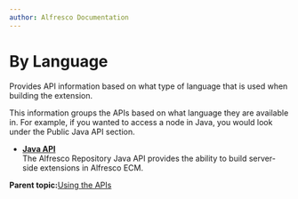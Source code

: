 ```yaml
---
author: Alfresco Documentation
---
```


# By Language

Provides API information based on what type of language that is used when building the extension.

This information groups the APIs based on what language they are available in. For example, if you wanted to access a node in Java, you would look under the Public Java API section.

-   **[Java API](../references/dev-extension-points-public-java-api.md)**  
The Alfresco Repository Java API provides the ability to build server-side extensions in Alfresco ECM.

**Parent topic:**[Using the APIs](../concepts/dev-api-functional-reference.md)

